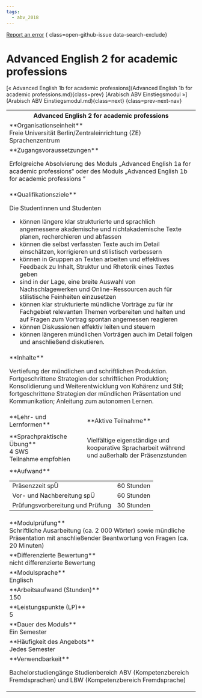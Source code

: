 ```yaml
---
tags:
  - abv_2018
---
```

[Report an error](https://github.com/SGSSGene/FUB-SUP/issues/new?title=Error%20in%20%22Advanced%20English%202%20for%20academic%20professions%22&body=There%20seems%20to%20be%20an%20error%20in%20module%20%22Advanced%20English%202%20for%20academic%20professions%22%2E%0A%0A%3CDescribe%20here%20a%20slightly%20more%20detailed%20description%20of%20what%20is%20wrong%3E&labels=bug)
{ class=open-github-issue data-search-exclude}

# Advanced English 2 for academic professions

[« Advanced English 1b for academic professions](Advanced English 1b for academic professions.md){class=prev}
[Arabisch ABV Einstiegsmodul »](Arabisch ABV Einstiegsmodul.md){class=next}
{class=prev-next-nav}

<table markdown id="moduledesc">
<tr markdown class="moduledesc_head"><th colspan="2">Advanced English 2 for academic professions </th></tr>
<tr markdown><td colspan="2">**Organisationseinheit**   <br>Freie Universität Berlin/Zentraleinrichtung (ZE) Sprachenzentrum</td></tr>


<tr markdown><td colspan="2">**Zugangsvoraussetzungen** <br>

Erfolgreiche Absolvierung des Moduls „Advanced English 1a for academic professions“ oder des Moduls „Advanced English 1b for academic professions ”


</td></tr>
<tr markdown><td colspan="2">**Qualifikationsziele**    <br>

Die Studentinnen und Studenten

- können längere klar strukturierte und sprachlich angemessene akademische
  und nichtakademische Texte planen, recherchieren und abfassen
- können die selbst verfassten Texte auch im Detail einschätzen, korrigieren
  und stilistisch verbessern
- können in Gruppen an Texten arbeiten und effektives Feedback zu Inhalt,
  Struktur und Rhetorik eines Textes geben
- sind in der Lage, eine breite Auswahl von Nachschlagewerken und
  Online-Ressourcen auch für stilistische Feinheiten einzusetzen
- können klar strukturierte mündliche Vorträge zu für ihr Fachgebiet
  relevanten Themen vorbereiten und halten und auf Fragen zum Vortrag
  spontan angemessen reagieren
- können Diskussionen effektiv leiten und steuern
- können längeren mündlichen Vorträgen auch im Detail folgen und
  anschließend diskutieren.


</td></tr>
<tr markdown><td colspan="2">**Inhalte**                <br>

Vertiefung der mündlichen und schriftlichen Produktion. Fortgeschrittene
Strategien der schriftlichen Produktion; Konsolidierung und
Weiterentwicklung von Kohärenz und Stil; fortgeschrittene Strategien der
mündlichen Präsentation und Kommunikation; Anleitung zum autonomen Lernen.


</td></tr>

<tr markdown><td>**Lehr- und Lernformen**</td><td>**Aktive Teilnahme**</td></tr>
<tr markdown><td> **Sprachpraktische Übung** <br>4 SWS <br> Teilnahme empfohlen</td><td>

Vielfältige eigenständige und kooperative Spracharbeit während und außerhalb der Präsenzstunden
</td></tr>
<tr markdown><td colspan="2">**Aufwand**                <br>
<table class="aufwand_table">
<tr><td>Präsenzzeit spÜ</td><td>60 Stunden</td></tr>
<tr><td>Vor- und Nachbereitung spÜ</td><td>60 Stunden</td></tr>
<tr><td>Prüfungsvorbereitung und Prüfung</td><td>30 Stunden</td></tr>
</table>

</td></tr>
<tr markdown><td colspan="2">**Modulprüfung**             <br>Schriftliche Ausarbeitung (ca. 2 000 Wörter) sowie mündliche Präsentation
mit anschließender Beantwortung von Fragen (ca. 20 Minuten)


</td></tr>
<tr markdown><td colspan="2">**Differenzierte Bewertung** <br>nicht differenzierte Bewertung

</td></tr>
<tr markdown><td colspan="2">**Modulsprache**             <br>Englisch</td></tr>
<tr markdown><td colspan="2">**Arbeitsaufwand (Stunden)** <br>150</td></tr>
<tr markdown><td colspan="2">**Leistungspunkte (LP)**     <br>5</td></tr>
<tr markdown><td colspan="2">**Dauer des Moduls**         <br>Ein Semester</td></tr>
<tr markdown><td colspan="2">**Häufigkeit des Angebots**  <br>Jedes Semester</td></tr>
<tr markdown><td colspan="2">**Verwendbarkeit**           <br>

Bachelorstudiengänge Studienbereich ABV (Kompetenzbereich Fremdsprachen) und
LBW (Kompetenzbereich Fremdsprache)


</td></tr>


</table>
